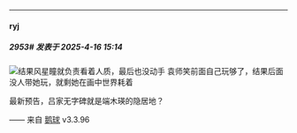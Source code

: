 ﻿
*****

####  ryj  
##### 2953#       发表于 2025-4-16 15:14

<img src="https://static.stage1st.com/image/smiley/face2017/035.png" referrerpolicy="no-referrer">结果风星瞳就负责看着人质，最后也没动手
袁师笑前面自己玩够了，结果后面没人带她玩，就剩她在画中世界耗着

最新预告，吕家无字碑就是端木瑛的隐居地？

—— 来自 [鹅球](https://www.pgyer.com/GcUxKd4w) v3.3.96

